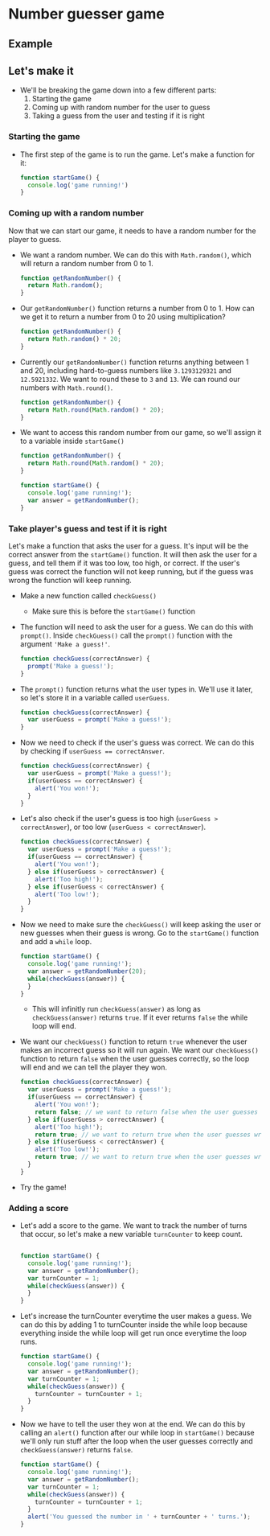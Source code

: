 # Number guesser game

## Example

## Let's make it

* We'll be breaking the game down into a few different parts:
  1. Starting the game
  2. Coming up with random number for the user to guess
  3. Taking a guess from the user and testing if it is right

### Starting the game

* The first step of the game is to run the game. Let's make a function for it:
  ```js
  function startGame() {
    console.log('game running!')
  }
  ```

### Coming up with a random number

Now that we can start our game, it needs to have a random number for the player
to guess.

* We want a random number. We can do this with `Math.random()`, which
  will return a random number from 0 to 1.
  ```js
  function getRandomNumber() {
    return Math.random();
  }
  ```

* Our `getRandomNumber()` function returns a number from 0 to 1. How can we get
  it to return a number from 0 to 20 using multiplication?

  ```js
  function getRandomNumber() {
    return Math.random() * 20;
  }
  ```

* Currently our `getRandomNumber()` function returns anything between 1 and 20,
  including hard-to-guess numbers like `3.1293129321` and `12.5921332`. We want
  to round these to `3` and `13`. We can round our numbers with `Math.round()`.

  ```js
  function getRandomNumber() {
    return Math.round(Math.random() * 20);
  }
  ```

* We want to access this random number from our game, so we'll assign it to a
  variable inside `startGame()`

  ```js
  function getRandomNumber() {
    return Math.round(Math.random() * 20);
  }

  function startGame() {
    console.log('game running!');
    var answer = getRandomNumber();
  }
  ```

### Take player's guess and test if it is right

Let's make a function that asks the user for a guess. It's input will be the
correct answer from the `startGame()` function. It will then ask the user for a
guess, and tell them if it was too low, too high, or correct. If the user's
guess was correct the function will not keep running, but if the guess was wrong
the function will keep running.

* Make a new function called
  `checkGuess()`
  * Make sure this is before the `startGame()` function

* The function will need to ask the user for a guess. We can do this with
  `prompt()`. Inside `checkGuess()` call the `prompt()` function with the
  argument `'Make a guess!'`.

  ```js
  function checkGuess(correctAnswer) {
    prompt('Make a guess!');
  }
  ```

* The `prompt()` function returns what the user types in. We'll use it later, so
  let's store it in a variable called `userGuess`.

  ```js
  function checkGuess(correctAnswer) {
    var userGuess = prompt('Make a guess!');
  }
  ```

* Now we need to check if the user's guess was correct. We can do this by
  checking if `userGuess == correctAnswer`.

  ```js
  function checkGuess(correctAnswer) {
    var userGuess = prompt('Make a guess!');
    if(userGuess == correctAnswer) {
      alert('You won!');
    }
  }
  ```

* Let's also check if the user's guess is too high (`userGuess >
  correctAnswer`), or too low (`userGuess < correctAnswer`).

  ```js
  function checkGuess(correctAnswer) {
    var userGuess = prompt('Make a guess!');
    if(userGuess == correctAnswer) {
      alert('You won!');
    } else if(userGuess > correctAnswer) {
      alert('Too high!');
    } else if(userGuess < correctAnswer) {
      alert('Too low!');
    }
  }
  ```

* Now we need to make sure the `checkGuess()` will keep asking the user or new
  guesses when their guess is wrong. Go to the `startGame()` function and add a
  `while` loop.

  ```js
  function startGame() {
    console.log('game running!');
    var answer = getRandomNumber(20);
    while(checkGuess(answer)) {
    }
  }
  ```

  * This will infinitly run `checkGuess(answer)` as long as `checkGuess(answer)`
    returns `true`. If it ever returns `false` the while loop will end.

* We want our `checkGuess()` function to return `true` whenever the user makes
  an incorrect guess so it will run again. We want our `checkGuess()` function
  to return `false` when the user guesses correctly, so the loop will end and we
  can tell the player they won.

  ```js
  function checkGuess(correctAnswer) {
    var userGuess = prompt('Make a guess!');
    if(userGuess == correctAnswer) {
      alert('You won!');
      return false; // we want to return false when the user guesses correctly
    } else if(userGuess > correctAnswer) {
      alert('Too high!');
      return true; // we want to return true when the user guesses wrong
    } else if(userGuess < correctAnswer) {
      alert('Too low!');
      return true; // we want to return true when the user guesses wrong
    }
  }
  ```

* Try the game!

### Adding a score

* Let's add a score to the game. We want to track the number of turns that
  occur, so let's make a new variable `turnCounter` to keep count.

  ```js
  
  function startGame() {
    console.log('game running!');
    var answer = getRandomNumber();
    var turnCounter = 1;
    while(checkGuess(answer)) {
    }
  }
  ```

* Let's increase the turnCounter everytime the user makes a guess. We can do
  this by adding 1 to turnCounter inside the while loop because everything
  inside the while loop will get run once everytime the loop runs.

  ```js
  function startGame() {
    console.log('game running!');
    var answer = getRandomNumber();
    var turnCounter = 1;
    while(checkGuess(answer)) {
      turnCounter = turnCounter + 1;
    }
  }
  ```

* Now we have to tell the user they won at the end. We can do this by calling an
  `alert()` function after our while loop in `startGame()` because we'll only
  run stuff after the loop when the user guesses correctly and
  `checkGuess(answer)` returns `false`.

  ```js
  function startGame() {
    console.log('game running!');
    var answer = getRandomNumber();
    var turnCounter = 1;
    while(checkGuess(answer)) {
      turnCounter = turnCounter + 1;
    }
    alert('You guessed the number in ' + turnCounter + ' turns.');
  }
  ```
